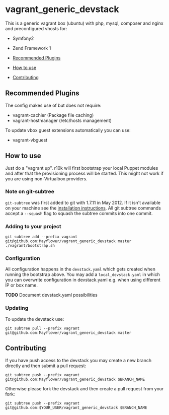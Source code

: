 # vagrant_generic_devstack

This is a generic vagrant box (ubuntu) with php, mysql, composer and nginx and preconfigured vhosts for:
 - Symfony2
 - Zend Framework 1

- [Recommended Plugins](#recommended-plugins)
- [How to use](#how-to-use)
- [Contributing](#contributing)

## Recommended Plugins

The config makes use of but does not require:
 - vagrant-cachier (Package file caching)
 - vagrant-hostmanager (/etc/hosts management)

To update vbox guest extensions automatically you can use:
 - vagrant-vbguest

## How to use

Just do a "vagrant up".
r10k will first bootstrap your local Puppet modules and after that the provisioning process will be started.
This might not work if you are using non-Virtualbox providers.

### Note on git-subtree
`git-subtree` was first added to git with 1.7.11 in May 2012. If it isn't available on your machine see
the [installation instructions](https://github.com/git/git/blob/master/contrib/subtree/INSTALL).
All git subtree commands accept a `--squash` flag to squash the subtree commits into one commit.

### Adding to your project
```
git subtree add --prefix vagrant git@github.com:Mayflower/vagrant_generic_devstack master
./vagrant/bootstrap.sh
```

### Configuration
All configuration happens in the `devstack.yaml` which gets created when running the bootstrap above.
You may add a `local_devstack.yaml` in which you can overwrite configuration in devstack.yaml e.g. when using
different IP or box name.

**TODO** Document devstack.yaml possibilities

### Updating
To update the devstack use:
```
git subtree pull --prefix vagrant git@github.com:Mayflower/vagrant_generic_devstack master
```

## Contributing
If you have push access to the devstack you may create a new branch directly and then submit a pull request:
```
git subtree push --prefix vagrant git@github.com:Mayflower/vagrant_generic_devstack $BRANCH_NAME
```

Otherwise please fork the devstack and then create a pull request from your fork:
```
git subtree push --prefix vagrant git@github.com:$YOUR_USER/vagrant_generic_devstack $BRANCH_NAME
```
